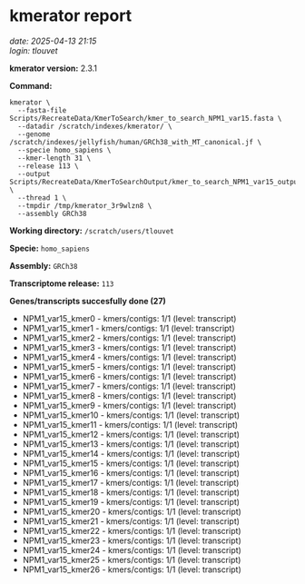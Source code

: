# kmerator report
*date: 2025-04-13 21:15*  
*login: tlouvet*

**kmerator version:** 2.3.1

**Command:**

```
kmerator \
  --fasta-file Scripts/RecreateData/KmerToSearch/kmer_to_search_NPM1_var15.fasta \
  --datadir /scratch/indexes/kmerator/ \
  --genome /scratch/indexes/jellyfish/human/GRCh38_with_MT_canonical.jf \
  --specie homo_sapiens \
  --kmer-length 31 \
  --release 113 \
  --output Scripts/RecreateData/KmerToSearchOutput/kmer_to_search_NPM1_var15_output \
  --thread 1 \
  --tmpdir /tmp/kmerator_3r9wlzn8 \
  --assembly GRCh38
```

**Working directory:** `/scratch/users/tlouvet`

**Specie:** `homo_sapiens`

**Assembly:** `GRCh38`

**Transcriptome release:** `113`

**Genes/transcripts succesfully done (27)**

- NPM1_var15_kmer0 - kmers/contigs: 1/1 (level: transcript)
- NPM1_var15_kmer1 - kmers/contigs: 1/1 (level: transcript)
- NPM1_var15_kmer2 - kmers/contigs: 1/1 (level: transcript)
- NPM1_var15_kmer3 - kmers/contigs: 1/1 (level: transcript)
- NPM1_var15_kmer4 - kmers/contigs: 1/1 (level: transcript)
- NPM1_var15_kmer5 - kmers/contigs: 1/1 (level: transcript)
- NPM1_var15_kmer6 - kmers/contigs: 1/1 (level: transcript)
- NPM1_var15_kmer7 - kmers/contigs: 1/1 (level: transcript)
- NPM1_var15_kmer8 - kmers/contigs: 1/1 (level: transcript)
- NPM1_var15_kmer9 - kmers/contigs: 1/1 (level: transcript)
- NPM1_var15_kmer10 - kmers/contigs: 1/1 (level: transcript)
- NPM1_var15_kmer11 - kmers/contigs: 1/1 (level: transcript)
- NPM1_var15_kmer12 - kmers/contigs: 1/1 (level: transcript)
- NPM1_var15_kmer13 - kmers/contigs: 1/1 (level: transcript)
- NPM1_var15_kmer14 - kmers/contigs: 1/1 (level: transcript)
- NPM1_var15_kmer15 - kmers/contigs: 1/1 (level: transcript)
- NPM1_var15_kmer16 - kmers/contigs: 1/1 (level: transcript)
- NPM1_var15_kmer17 - kmers/contigs: 1/1 (level: transcript)
- NPM1_var15_kmer18 - kmers/contigs: 1/1 (level: transcript)
- NPM1_var15_kmer19 - kmers/contigs: 1/1 (level: transcript)
- NPM1_var15_kmer20 - kmers/contigs: 1/1 (level: transcript)
- NPM1_var15_kmer21 - kmers/contigs: 1/1 (level: transcript)
- NPM1_var15_kmer22 - kmers/contigs: 1/1 (level: transcript)
- NPM1_var15_kmer23 - kmers/contigs: 1/1 (level: transcript)
- NPM1_var15_kmer24 - kmers/contigs: 1/1 (level: transcript)
- NPM1_var15_kmer25 - kmers/contigs: 1/1 (level: transcript)
- NPM1_var15_kmer26 - kmers/contigs: 1/1 (level: transcript)
